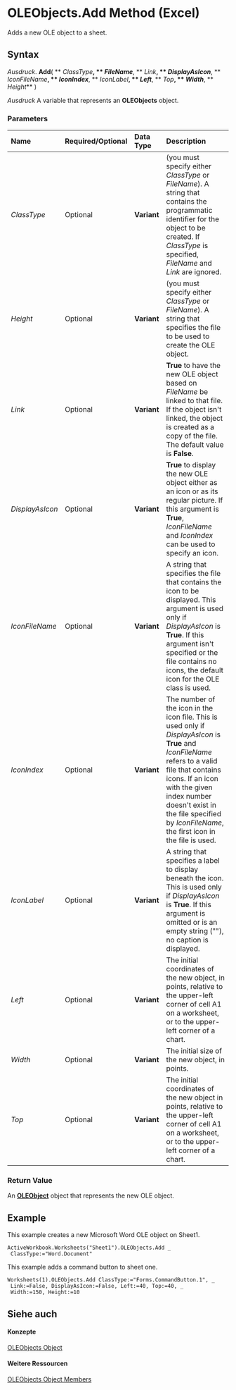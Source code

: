
# OLEObjects.Add Method (Excel)

Adds a new OLE object to a sheet. 


## Syntax

 _Ausdruck_. **Add**( ** _ClassType_**, ** _FileName_**, ** _Link_**, ** _DisplayAsIcon_**, ** _IconFileName_**, ** _IconIndex_**, ** _IconLabel_**, ** _Left_**, ** _Top_**, ** _Width_**, ** _Height_** )

 _Ausdruck_ A variable that represents an **OLEObjects** object.


### Parameters



|**Name**|**Required/Optional**|**Data Type**|**Description**|
|:-----|:-----|:-----|:-----|
| _ClassType_|Optional|**Variant**|(you must specify either  _ClassType_ or _FileName_). A string that contains the programmatic identifier for the object to be created. If  _ClassType_ is specified, _FileName_ and _Link_ are ignored.|
| _Height_|Optional|**Variant**|(you must specify either  _ClassType_ or _FileName_). A string that specifies the file to be used to create the OLE object.|
| _Link_|Optional|**Variant**|**True** to have the new OLE object based on _FileName_ be linked to that file. If the object isn't linked, the object is created as a copy of the file. The default value is **False**.|
| _DisplayAsIcon_|Optional|**Variant**|**True** to display the new OLE object either as an icon or as its regular picture. If this argument is **True**, _IconFileName_ and _IconIndex_ can be used to specify an icon.|
| _IconFileName_|Optional|**Variant**|A string that specifies the file that contains the icon to be displayed. This argument is used only if  _DisplayAsIcon_ is **True**. If this argument isn't specified or the file contains no icons, the default icon for the OLE class is used.|
| _IconIndex_|Optional|**Variant**|The number of the icon in the icon file. This is used only if  _DisplayAsIcon_ is **True** and _IconFileName_ refers to a valid file that contains icons. If an icon with the given index number doesn't exist in the file specified by _IconFileName_, the first icon in the file is used.|
| _IconLabel_|Optional|**Variant**|A string that specifies a label to display beneath the icon. This is used only if  _DisplayAsIcon_ is **True**. If this argument is omitted or is an empty string (""), no caption is displayed.|
| _Left_|Optional|**Variant**|The initial coordinates of the new object, in points, relative to the upper-left corner of cell A1 on a worksheet, or to the upper-left corner of a chart.|
| _Width_|Optional|**Variant**|The initial size of the new object, in points.|
| _Top_|Optional|**Variant**|The initial coordinates of the new object in points, relative to the upper-left corner of cell A1 on a worksheet, or to the upper-left corner of a chart.|

### Return Value

An  **[OLEObject](bc3ef12d-1531-6c21-71ab-3df6bb851f3b.md)** object that represents the new OLE object.


## Example

This example creates a new Microsoft Word OLE object on Sheet1.


```
ActiveWorkbook.Worksheets("Sheet1").OLEObjects.Add _ 
 ClassType:="Word.Document"
```

This example adds a command button to sheet one.




```
Worksheets(1).OLEObjects.Add ClassType:="Forms.CommandButton.1", _ 
 Link:=False, DisplayAsIcon:=False, Left:=40, Top:=40, _ 
 Width:=150, Height:=10
```


## Siehe auch


#### Konzepte


[OLEObjects Object](e3fcf4bd-7c96-ecb3-dc04-551f7f7348f9.md)
#### Weitere Ressourcen


[OLEObjects Object Members](http://msdn.microsoft.com/library/7c3b0619-a988-1b8c-51b1-4c8ef3180264%28Office.15%29.aspx)